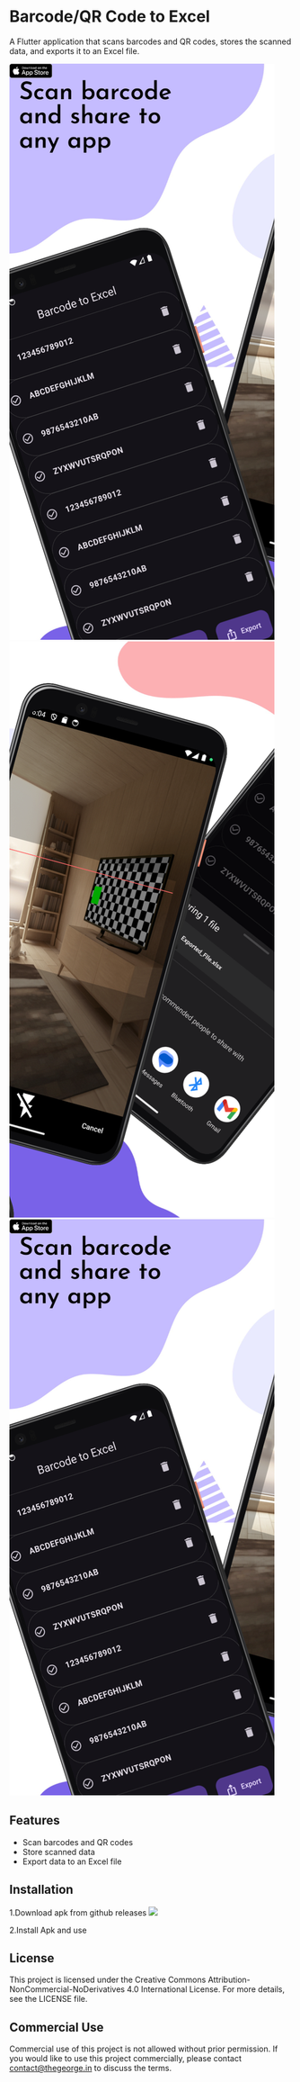 # Barcode/QR Code to Excel

A Flutter application that scans barcodes and QR codes, stores the scanned data, and exports it to an Excel file.

<p float="left">
  <img src="https://github.com/geoseiden/barqr-to-excel/blob/main/assets/screenshot1.png?raw=true" />
  <img src="https://github.com/geoseiden/barqr-to-excel/blob/main/assets/screenshot2.png?raw=true"  /> 
  <img src="https://github.com/geoseiden/barqr-to-excel/blob/main/assets/screenshot1.png?raw=true"  />
</p>

## Features

- Scan barcodes and QR codes
- Store scanned data
- Export data to an Excel file

## Installation

1.Download apk from github releases
[<img src="https://github.githubassets.com/assets/GitHub-Mark-ea2971cee799.png">](https://github.com/geoseiden/barqr-to-excel/releases)

2.Install Apk and use

## License

This project is licensed under the Creative Commons Attribution-NonCommercial-NoDerivatives 4.0 International License. For more details, see the LICENSE file.

## Commercial Use

Commercial use of this project is not allowed without prior permission. If you would like to use this project commercially, please contact contact@thegeorge.in to discuss the terms.
